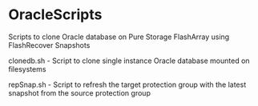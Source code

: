 # OracleScripts

Scripts to clone Oracle database on Pure Storage FlashArray using FlashRecover Snapshots

clonedb.sh - Script to clone single instance Oracle database mounted on filesystems

repSnap.sh - Script to refresh the target protection group with the latest snapshot from the source protection group
